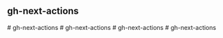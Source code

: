 ## gh-next-actions
#   g h - n e x t - a c t i o n s  
 #   g h - n e x t - a c t i o n s  
 #   g h - n e x t - a c t i o n s  
 #   g h - n e x t - a c t i o n s  
 